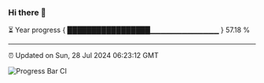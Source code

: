 ### Hi there 👋

⏳ Year progress { █████████████████▁▁▁▁▁▁▁▁▁▁▁▁▁ } 57.18 %

---

⏰ Updated on Sun, 28 Jul 2024 06:23:12 GMT

![Progress Bar CI](https://github.com/liununu/liununu/workflows/Progress%20Bar%20CI/badge.svg)
